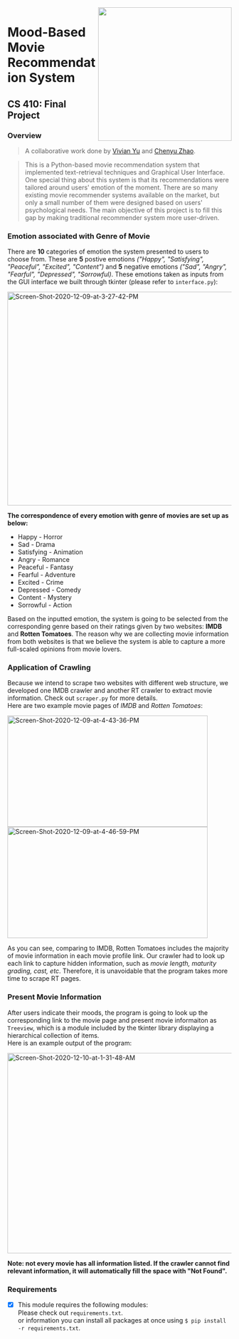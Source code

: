 <img src="https://lionbridge.ai/wp-content/uploads/2020/09/2020-09-17_movie-recommendation-system.jpg" width="300" align="right" />

# Mood-Based Movie Recommendation System
## CS 410: Final Project 

### Overview
> A collaborative work done by [Vivian Yu](https://github.com/vilavivida) and [Chenyu Zhao](https://github.com/chenyuzhao98). 

> This is a Python-based movie recommendation system that implemented text-retrieval techniques and Graphical User Interface. One special thing about this system is that its recommendations were tailored around users' emotion of the moment. There are so many existing movie recommender systems available on the market, but only a small number of them were designed based on users' psychological needs. The main objective of this project is to fill this gap by making traditional recommender system more user-driven. <br>

### Emotion associated with Genre of Movie

There are **10** categories of emotion the system presented to users to choose from. These are **5** postive emotions *("Happy", "Satisfying", "Peaceful", "Excited", "Content")* and **5** negative emotions *("Sad", "Angry", "Fearful", "Depressed", "Sorrowful)*. These emotions taken as inputs from the GUI interface we built through tkinter (please refer to `interface.py`): 

<a href='https://postimg.cc/ns710phP' target='_blank'><img src='https://i.postimg.cc/s2H0f2ds/Screen-Shot-2020-12-09-at-3-27-42-PM.png' width="640" height="480" border='0' alt='Screen-Shot-2020-12-09-at-3-27-42-PM'/></a>

**The correspondence of every emotion with genre of movies are set up as below: <br/>**
 - Happy - Horror <br/>
 - Sad - Drama <br/>
 - Satisfying - Animation <br/>
 - Angry - Romance <br/>
 - Peaceful - Fantasy <br/>
 - Fearful - Adventure <br/>
 - Excited - Crime <br/>
 - Depressed - Comedy <br/>
 - Content - Mystery <br/>
 - Sorrowful - Action <br/>
 
Based on the inputted emotion, the system is going to be selected from the corresponding genre based on their ratings given by two websites: **IMDB** and **Rotten Tomatoes**. The reason why we are collecting movie information from both websites is that we believe the system is able to capture a more full-scaled opinions from movie lovers. 

### Application of Crawling

Because we intend to scrape two websites with different web structure, we developed one IMDB crawler and another RT crawler to extract movie information. Check out `scraper.py` for more details.<br/>
Here are two example movie pages of *IMDB* and *Rotten Tomatoes*: <br/>

<p float="left">
  <a href='https://postimages.org/' target='_blank'><img src='https://i.postimg.cc/XqhmY7TT/Screen-Shot-2020-12-09-at-4-43-36-PM.png' width="450" height="250" border='0' alt='Screen-Shot-2020-12-09-at-4-43-36-PM'/></a>
  <a href='https://postimg.cc/D461Jzyt' target='_blank'><img src='https://i.postimg.cc/Z0tHQBkK/Screen-Shot-2020-12-09-at-4-46-59-PM.png' width="450" height="250"  border='0' alt='Screen-Shot-2020-12-09-at-4-46-59-PM'/></a> 
</p>

As you can see, comparing to IMDB, Rotten Tomatoes includes the majority of movie information in each movie profile link. Our crawler had to look up each link to capture hidden information, such as *movie length, maturity grading, cast, etc*. Therefore, it is unavoidable that the program takes more time to scrape RT pages.

### Present Movie Information

After users indicate their moods, the program is going to look up the corresponding link to the movie page and present movie informaiton as `Treeview`, which is a module included by the tkinter library displaying a hierarchical collection of items.<br/>
Here is an example output of the program: <br/>

<a href='https://postimg.cc/14PRxmrS' target='_blank'><img src='https://i.postimg.cc/6648vT78/Screen-Shot-2020-12-10-at-1-31-48-AM.png' border='0' width="590" height="450" alt='Screen-Shot-2020-12-10-at-1-31-48-AM'/></a>

**Note: not every movie has all information listed. If the crawler cannot find relevant information, it will automatically fill the space with "Not Found".**

### Requirements
- [x] This module requires the following modules:<br/>
Please check out `requirements.txt`.<br/>
or information you can install all packages at once using `$ pip install -r requirements.txt`.

